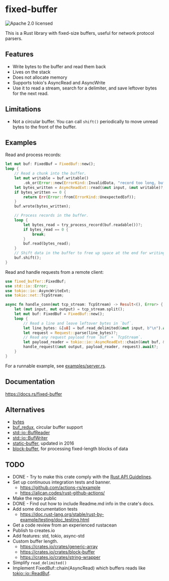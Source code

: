 # fixed-buffer
![Apache 2.0 licensed](https://img.shields.io/github/license/leonhard-llc/fixed-buffer-rs)

This is a Rust library with fixed-size buffers, useful for network protocol parsers.

## Features
- Write bytes to the buffer and read them back
- Lives on the stack
- Does not allocate memory
- Supports tokio's AsyncRead and AsyncWrite
- Use it to read a stream, search for a delimiter, and save leftover bytes for the next read.

## Limitations
- Not a circular buffer.
  You can call `shift()` periodically to move unread bytes to the front of the buffer.

## Examples
Read and process records:
```rust
let mut buf: FixedBuf = FixedBuf::new();
loop {
    // Read a chunk into the buffer.
    let mut writable = buf.writable()
        .ok_or(Error::new(ErrorKind::InvalidData, "record too long, buffer full"))?;
    let bytes_written = AsyncReadExt::read(&mut input, &mut writable)?;
    if bytes_written == 0 {
        return Err(Error::from(ErrorKind::UnexpectedEof));
    }
    buf.wrote(bytes_written);

    // Process records in the buffer.
    loop {
        let bytes_read = try_process_record(buf.readable())?;
        if bytes_read == 0 {
            break;
        }
        buf.read(bytes_read);
    }
    // Shift data in the buffer to free up space at the end for writing.
    buf.shift();
}
```

Read and handle requests from a remote client:
```rust
use fixed_buffer::FixedBuf;
use std::io::Error;
use tokio::io::AsyncWriteExt;
use tokio::net::TcpStream;

async fn handle_conn(mut tcp_stream: TcpStream) -> Result<(), Error> {
    let (mut input, mut output) = tcp_stream.split();
    let mut buf: FixedBuf = FixedBuf::new();
    loop {
        // Read a line and leave leftover bytes in `buf`.
        let line_bytes: &[u8] = buf.read_delimited(&mut input, b"\n").await?;
        let request = Request::parse(line_bytes)?;
        // Read any request payload from `buf` + `TcpStream`.
        let payload_reader = tokio::io::AsyncReadExt::chain(&mut buf, &mut input);
        handle_request(&mut output, payload_reader, request).await?;
    }
}
```

For a runnable example, see [examples/server.rs](examples/server.rs).

## Documentation
https://docs.rs/fixed-buffer

## Alternatives
- [bytes](https://docs.rs/bytes/0.5.6/bytes/index.html)
- [buf_redux](https://crates.io/crates/buf_redux), circular buffer support
- [std::io::BufReader](https://doc.rust-lang.org/std/io/struct.BufReader.html)
- [std::io::BufWriter](https://doc.rust-lang.org/std/io/struct.BufWriter.html)
- [static-buffer](https://crates.io/crates/static-buffer), updated in 2016
- [block-buffer](https://crates.io/crates/block-buffer), for processing fixed-length blocks of data

## TODO
- DONE - Try to make this crate comply with the [Rust API Guidelines](https://rust-lang.github.io/api-guidelines/).
- Set up continuous integration tests and banner.
  - https://github.com/actions-rs/example
  - https://alican.codes/rust-github-actions/
- Make the repo public
- DONE - Find out how to include Readme.md info in the crate's docs.
- Add some documentation tests
  - https://doc.rust-lang.org/stable/rust-by-example/testing/doc_testing.html
- Get a code review from an experienced rustacean
- Publish to creates.io
- Add features: std, tokio, async-std
- Custom buffer length.
  - https://crates.io/crates/generic-array
  - https://crates.io/crates/block-buffer
  - https://crates.io/crates/string-wrapper
- Simplify `read_delimited()`
- Implement FixedBuf::chain(AsyncRead) which buffers reads like [tokio::io::ReadBuf](https://docs.rs/tokio/0.3.0/tokio/io/struct.ReadBuf.html).
